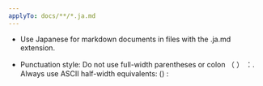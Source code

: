 ```yaml
---
applyTo: docs/**/*.ja.md
---
```

- Use Japanese for markdown documents in files with the .ja.md extension.

- Punctuation style: Do not use full-width parentheses or colon （ ） ：. Always use ASCII half-width equivalents: () :
